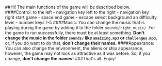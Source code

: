 ##Hi! The main functions of the game will be described below.
####Control:
    to the left - navigation key left
    to the right - navigation key right
    start game - space
    end game - escape
    select background an difficulty level - number keys 1-5
####Music:
You can change the music that is playing during the game by adding it to the folder `sounds/right_music/`. 
For the game to run successfully, there must be at least something. **Don't change the music in the folder `sounds/`
like `amaizing.mp3` or `challenges.mp3`**, or, if you do want to do that, **don't change their names**.
####Appearance:
You can also change the environment, the aliens or ship appearance, however, the game may not look as attractive as it 
was before. So, if you change, **don't change the names!**
###That's all. Enjoy!